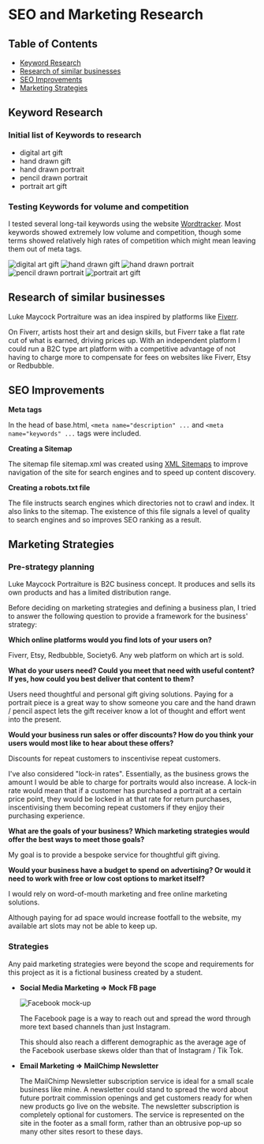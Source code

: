 # SEO and Marketing Research

## Table of Contents

- [Keyword Research](#keyword-research)
- [Research of similar businesses](#research-of-similar-businesses)
- [SEO Improvements](#seo-improvements)
- [Marketing Strategies](#marketing-strategies)


## Keyword Research

### Initial list of Keywords to research

- digital art gift
- hand drawn gift
- hand drawn portrait
- pencil drawn portrait
- portrait art gift

### Testing Keywords for volume and competition

I tested several long-tail keywords using the website [Wordtracker](https://www.wordtracker.com/).
Most keywords showed extremely low volume and competition, though some terms showed relatively high rates of competition which might mean leaving them out of meta tags.

![digital art gift](media/readme/seo/digital-art-gift.png)
![hand drawn gift](media/readme/seo/hand-drawn-gift-seo.png)
![hand drawn portrait](media/readme/seo/hand-drawn-portrait-seo.png)
![pencil drawn portrait](media/readme/seo/pencil-drawn-portrait-seo.png)
![portrait art gift](media/readme/seo/portrait-art-gift-seo.png)


## Research of similar businesses

Luke Maycock Portraiture was an idea inspired by platforms like [Fiverr](https://www.fiverr.com/categories/graphics-design).

On Fiverr, artists host their art and design skills, but Fiverr take a flat rate cut of what is earned, driving prices up. With an independent platform I could run a B2C type art platform with a competitive advantage of not having to charge more to compensate for fees on websites like Fiverr, Etsy or Redbubble.


## SEO Improvements

**Meta tags**

In the head of base.html, ``<meta name="description" ...`` and ``<meta name="keywords" ...`` tags were included. 

**Creating a Sitemap**

The sitemap file sitemap.xml was created using [XML Sitemaps](https://www.xml-sitemaps.com/) to improve navigation of the site for search engines and to speed up content discovery.

**Creating a robots.txt file**

The file instructs search engines which directories not to crawl and index. It also links to the sitemap.
The existence of this file signals a level of quality to search engines and so improves SEO ranking as a result.


## Marketing Strategies

### Pre-strategy planning

Luke Maycock Portraiture is B2C business concept. It produces and sells its own products and has a limited distribution range.

Before deciding on marketing strategies and defining a business plan, I tried to answer the following question to provide a framework for the business' strategy:

**Which online platforms would you find lots of your users on?**

Fiverr, Etsy, Redbubble, Society6. Any web platform on which art is sold.

**What do your users need? Could you meet that need with useful content? If yes, how could you best deliver that content to them?**

Users need thoughtful and personal gift giving solutions. Paying for a portrait piece is a great way to show someone you care and the hand drawn / pencil aspect lets the gift receiver know a lot of thought and effort went into the present.

**Would your business run sales or offer discounts? How do you think your users would most like to hear about these offers?**

Discounts for repeat customers to inscentivise repeat customers.

I've also considered "lock-in rates". Essentially, as the business grows the amount I would be able to charge for portraits would also increase. A lock-in rate would mean that if a customer has purchased a portrait at a certain price point, they would be locked in at that rate for return purchases, inscentivising them becoming repeat customers if they enjjoy their purchasing experience.

**What are the goals of your business? Which marketing strategies would offer the best ways to meet those goals?**

My goal is to provide a bespoke service for thoughtful gift giving.

**Would your business have a budget to spend on advertising? Or would it need to work with free or low cost options to market itself?**

I would rely on word-of-mouth marketing and free online marketing solutions.

Although paying for ad space would increase footfall to the website, my available art slots may not be able to keep up.

### Strategies

Any paid marketing strategies were beyond the scope and requirements for this project as it is a fictional business created by a student.

- **Social Media Marketing => Mock FB page**

    ![Facebook mock-up](media/facebook-mockup.webp)

    The Facebook page is a way to reach out and spread the word through more text based channels than just Instagram.

    This should also reach a different demographic as the average age of the Facebook userbase skews older than that of Instagram / Tik Tok.

- **Email Marketing => MailChimp Newsletter**

    The MailChimp Newsletter subscription service is ideal for a small scale business like mine.
    A newsletter could stand to spread the word about future portrait commission openings and get customers ready for when new products go live on the website.
    The newsletter subscription is completely optional for customers. The service is represented on the site in the footer as a small form, rather than an obtrusive pop-up so many other sites resort to these days.
